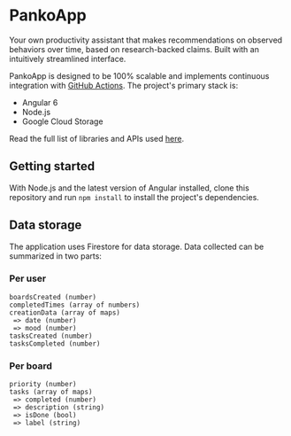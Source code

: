 # PankoApp

Your own productivity assistant that makes recommendations on observed behaviors over time, based on research-backed claims. Built with an intuitively streamlined interface.

PankoApp is designed to be 100% scalable and implements continuous integration with [GitHub Actions](https://github.com/thejykim/pankoapp/actions). The project's primary stack is:

- Angular 6
- Node.js
- Google Cloud Storage

Read the full list of libraries and APIs used [here](https://pankoapp.com/about).

## Getting started

With Node.js and the latest version of Angular installed, clone this repository and run `npm install` to install the project's dependencies.

## Data storage

The application uses Firestore for data storage. Data collected can be summarized in two parts:

### Per user

```
boardsCreated (number)
completedTimes (array of numbers)
creationData (array of maps)
 => date (number)
 => mood (number)
tasksCreated (number)
tasksCompleted (number)
```

### Per board

```
priority (number)
tasks (array of maps)
 => completed (number)
 => description (string)
 => isDone (bool)
 => label (string)
```